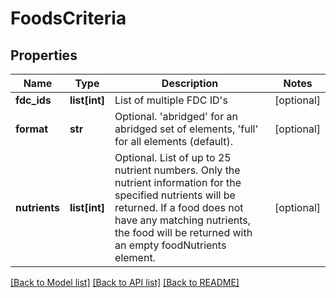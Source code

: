 # FoodsCriteria

## Properties
Name | Type | Description | Notes
------------ | ------------- | ------------- | -------------
**fdc_ids** | **list[int]** | List of multiple FDC ID&#x27;s | [optional] 
**format** | **str** | Optional. &#x27;abridged&#x27; for an abridged set of elements, &#x27;full&#x27; for all elements (default). | [optional] 
**nutrients** | **list[int]** | Optional. List of up to 25 nutrient numbers. Only the nutrient information for the specified nutrients will be returned.  If a food does not have any matching nutrients, the food will be returned with an empty foodNutrients element. | [optional] 

[[Back to Model list]](../README.md#documentation-for-models) [[Back to API list]](../README.md#documentation-for-api-endpoints) [[Back to README]](../README.md)

